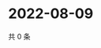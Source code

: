 # 2022-08-09

共 0 条

<!-- BEGIN WEIBO -->
<!-- 最后更新时间 Tue Aug 09 2022 18:19:07 GMT+0800 (China Standard Time) -->

<!-- END WEIBO -->
